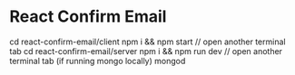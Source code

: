 # React Confirm Email

cd react-confirm-email/client
npm i && npm start
// open another terminal tab
cd react-confirm-email/server
npm i && npm run dev
// open another terminal tab (if running mongo locally)
mongod
